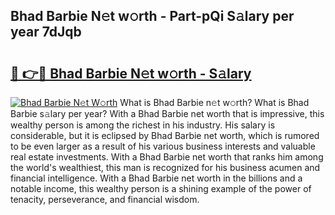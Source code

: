 ## Bhad Barbie N𝚎t w𝚘rth - Part-pQi S𝚊lary per year 7dJqb

# <h2><a href="http://gc0f61.nevu.top/?p=Bhad+Barbie">🔗 👉🔴 Bhad Barbie N𝚎t w𝚘rth - S𝚊lary</a></h2>

[![Bhad Barbie N𝚎t W𝚘rth](https://i.imgur.com/Oavwk0R.jpeg)](http://gc0f61.nevu.top/?p=Bhad+Barbie)
What is Bhad Barbie n𝚎t w𝚘rth? What is Bhad Barbie s𝚊lary per year?
With a Bhad Barbie net worth that is impressive, this wealthy person is among the richest in his industry. His salary is considerable, but it is eclipsed by Bhad Barbie net worth, which is rumored to be even larger as a result of his various business interests and valuable real estate investments. With a Bhad Barbie net worth that ranks him among the world's wealthiest, this man is recognized for his business acumen and financial intelligence. With a Bhad Barbie net worth in the billions and a notable income, this wealthy person is a shining example of the power of tenacity, perseverance, and financial wisdom.
